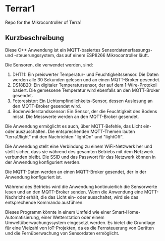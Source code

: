 # Terrar1
Repo for the Mikrocontroller of Terra1

## Kurzbeschreibung
Diese C++ Anwendung ist ein MQTT-basiertes Sensordatenerfassungs- und -steuerungssystem, das auf einem ESP8266 Mikrocontroller läuft.

Die Sensoren, die verwendet werden, sind:

1. DHT11: Ein preiswerter Temperatur- und Feuchtigkeitssensor. Die Daten werden alle 30 Sekunden gelesen und an einen MQTT-Broker gesendet.
2. DS18B20: Ein digitaler Temperatursensor, der auf dem 1-Wire-Protokoll basiert. Die gemessene Temperatur wird ebenfalls an den MQTT-Broker gesendet.
3. Fotoresistor: Ein Lichtempfindlichkeits-Sensor, dessen Auslesung an den MQTT-Broker gesendet wird.
4. Bodenwiderstandssensor: Ein Sensor, der die Feuchtigkeit des Bodens misst. Die Messwerte werden an den MQTT-Broker gesendet.

Die Anwendung ermöglicht es auch, über MQTT-Befehle, das Licht ein- oder auszuschalten. Die entsprechenden MQTT-Themen lauten "terra1/light" mit den Nachrichten "lightOn" und "lightOff".

Die Anwendung stellt eine Verbindung zu einem WiFi-Netzwerk her und stellt sicher, dass sie während des gesamten Betriebs mit dem Netzwerk verbunden bleibt. Die SSID und das Passwort für das Netzwerk können in der Anwendung konfiguriert werden.

Die MQTT-Daten werden an einen MQTT-Broker gesendet, der in der Anwendung konfiguriert ist.

Während des Betriebs wird die Anwendung kontinuierlich die Sensorwerte lesen und an den MQTT-Broker senden. Wenn die Anwendung eine MQTT-Nachricht erhält, die das Licht ein- oder ausschaltet, wird sie das entsprechende Kommando ausführen.

Dieses Programm könnte in einem Umfeld wie einer Smart-Home-Automatisierung, einer Wetterstation oder einem Umweltüberwachungssystem eingesetzt werden. Es bietet die Grundlage für eine Vielzahl von IoT-Projekten, da es die Fernsteuerung von Geräten und die Fernüberwachung von Sensordaten ermöglicht.